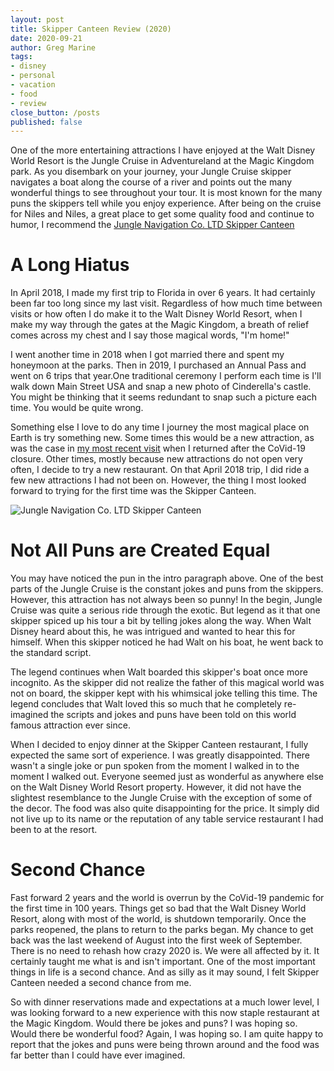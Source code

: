 ```yaml
---
layout: post
title: Skipper Canteen Review (2020)
date: 2020-09-21
author: Greg Marine
tags: 
- disney
- personal
- vacation
- food
- review
close_button: /posts
published: false
---
```


One of the more entertaining attractions I have enjoyed at the Walt Disney World Resort is the Jungle Cruise in Adventureland at the Magic Kingdom park. As you disembark on your journey, your Jungle Cruise skipper navigates a boat along the course of a river and points out the many wonderful things to see throughout your tour. It is most known for the many puns the skippers tell while you enjoy experience. After being on the cruise for Niles and Niles, a great place to get some quality food and continue to humor, I recommend the [Jungle Navigation Co. LTD Skipper Canteen](https://disneyworld.disney.go.com/dining/magic-kingdom/jungle-navigation-skipper-canteen/)

<!--more-->

# A Long Hiatus

In April 2018, I made my first trip to Florida in over 6 years. It had certainly been far too long since my last visit. Regardless of how much time between visits or how often I do make it to the Walt Disney World Resort, when I make my way through the gates at the Magic Kingdom, a breath of relief comes across my chest and I say those magical words, "I'm home!"

I went another time in 2018 when I got married there and spent my honeymoon at the parks. Then in 2019, I purchased an Annual Pass and went on 6 trips that year.One traditional ceremony I perform each time is I'll walk down Main Street USA and snap a new photo of Cinderella's castle. You might be thinking that it seems redundant to snap such a picture each time. You would be quite wrong.

Something else I love to do any time I journey the most magical place on Earth is try something new. Some times this would be a new attraction, as was the case in [my most recent visit](/posts/return-to-wdw) when I returned after the CoVid-19 closure. Other times, mostly because new attractions do not open very often, I decide to try a new restaurant. On that April 2018 trip, I did ride a few new attractions I had not been on. However, the thing I most looked forward to trying for the first time was the Skipper Canteen.

![Jungle Navigation Co. LTD Skipper Canteen](/assets/img/collections/posts/skipper-canteen-review-2020/skipper-canteen-review-2020-1.jpg "Jungle Navigation Co. LTD Skipper Canteen")

# Not All Puns are Created Equal

You may have noticed the pun in the intro paragraph above. One of the best parts of the Jungle Cruise is the constant jokes and puns from the skippers. However, this attraction has not always been so punny! In the begin, Jungle Cruise was quite a serious ride through the exotic. But legend as it that one skipper spiced up his tour a bit by telling jokes along the way. When Walt Disney heard about this, he was intrigued and wanted to hear this for himself. When this skipper noticed he had Walt on his boat, he went back to the standard script.

The legend continues when Walt boarded this skipper's boat once more incognito. As the skipper did not realize the father of this magical world was not on board, the skipper kept with his whimsical joke telling this time. The legend concludes that Walt loved this so much that he completely re-imagined the scripts and jokes and puns have been told on this world famous attraction ever since.

When I decided to enjoy dinner at the Skipper Canteen restaurant, I fully expected the same sort of experience. I was greatly disappointed. There wasn't a single joke or pun spoken from the moment I walked in to the moment I walked out. Everyone seemed just as wonderful as anywhere else on the Walt Disney World Resort property. However, it did not have the slightest resemblance to the Jungle Cruise with the exception of some of the decor. The food was also quite disappointing for the price. It simply did not live up to its name or the reputation of any table service restaurant I had been to at the resort.

# Second Chance

Fast forward 2 years and the world is overrun by the CoVid-19 pandemic for the first time in 100 years. Things get so bad that the Walt Disney World Resort, along with most of the world, is shutdown temporarily. Once the parks reopened, the plans to return to the parks began. My chance to get back was the last weekend of August into the first week of September. There is no need to rehash how crazy 2020 is. We were all affected by it. It certainly taught me what is and isn't important. One of the most important things in life is a second chance. And as silly as it may sound, I felt Skipper Canteen needed a second chance from me.

So with dinner reservations made and expectations at a much lower level, I was looking forward to a new experience with this now staple restaurant at the Magic Kingdom. Would there be jokes and puns? I was hoping so. Would there be wonderful food? Again, I was hoping so. I am quite happy to report that the jokes and puns were being thrown around and the food was far better than I could have ever imagined.

